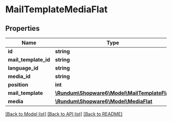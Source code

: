 # MailTemplateMediaFlat

## Properties
Name | Type | Description | Notes
------------ | ------------- | ------------- | -------------
**id** | **string** |  | [optional] 
**mail_template_id** | **string** |  | 
**language_id** | **string** |  | 
**media_id** | **string** |  | 
**position** | **int** |  | [optional] 
**mail_template** | [**\Rundum\Shopware6\Model\MailTemplateFlat**](MailTemplateFlat.md) |  | [optional] 
**media** | [**\Rundum\Shopware6\Model\MediaFlat**](MediaFlat.md) |  | [optional] 

[[Back to Model list]](../../README.md#documentation-for-models) [[Back to API list]](../../README.md#documentation-for-api-endpoints) [[Back to README]](../../README.md)


